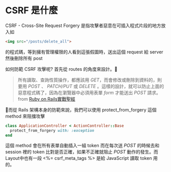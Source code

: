 # CSRF 是什麼

CSRF - Cross-Site Request Forgery 是指攻擊者惡意在可插入程式片段的地方放入如

```html
<img src="/posts/delete_all">
```

的程式碼，等到擁有管理權限的人看到這張假圖時，送出這個 request 給 server 然後刪除所有 post

如何防範 CSRF 攻擊呢? 首先從 routes 的角度來設計。

> 所有讀取、查詢性質操作，都應該用 _GET_，而會修改或刪除到資料的，則要用 _POST_ 、 _PATCH/PUT_ 或 _DELETE_ 。這樣的設計，就可以防止上面的惡意程式碼了，因為在瀏覽器中必須用表單 _form_ 才能送出 _POST_ 請求。 from [Ruby on Rails實戰聖經](https://ihower.tw/rails/security.html#sec1)

而從 Rails 架構本身的防範來說，我們可以使用 protect_from_forgery 這個 method 來阻擋攻擊

```ruby
class ApplicationController < ActionController::Base
  protect_from_forgery with: :exception
end
```
這個 method 會在所有表單自動插入一組 token 而在每次送 _POST_ 的時候去和 session 裡的 token 比對是否正確，如果不正確就阻止 _POST_ 動作的發生。而 Layout中也有一段 <%= csrf_meta_tags %> 是給 JavaScript 讀取 token 用的。

